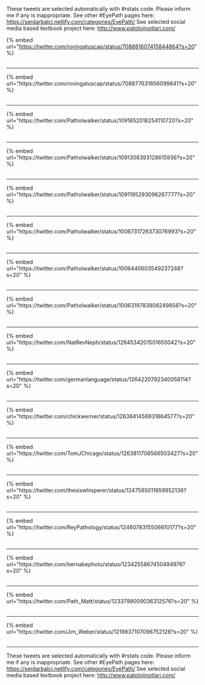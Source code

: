 

These tweets are selected automatically with #rstats code. Please inform me if any is inappropriate.
See other #EyePath pages here: https://serdarbalci.netlify.com/categories/EyePath/ 
See selected social media based textbook project here: http://www.patolojinotlari.com/

{% embed url="https://twitter.com/rovingatuscap/status/708881607415844864?s=20" %}<br>
<br>
<hr>
{% embed url="https://twitter.com/rovingatuscap/status/708877631656099841?s=20" %}<br>
<br>
<hr>
{% embed url="https://twitter.com/Patholwalker/status/1091852018254110720?s=20" %}<br>
<br>
<hr>
{% embed url="https://twitter.com/Patholwalker/status/1091308393128615936?s=20" %}<br>
<br>
<hr>
{% embed url="https://twitter.com/Patholwalker/status/1091195293096267777?s=20" %}<br>
<br>
<hr>
{% embed url="https://twitter.com/Patholwalker/status/1006731726373076993?s=20" %}<br>
<br>
<hr>
{% embed url="https://twitter.com/Patholwalker/status/1006440603549237248?s=20" %}<br>
<br>
<hr>
{% embed url="https://twitter.com/Patholwalker/status/1006319783808249856?s=20" %}<br>
<br>
<hr>
{% embed url="https://twitter.com/NatRevNeph/status/1264534201501655042?s=20" %}<br>
<br>
<hr>
{% embed url="https://twitter.com/germanlanguage/status/1264220792340058114?s=20" %}<br>
<br>
<hr>
{% embed url="https://twitter.com/chickwerner/status/1263841456931864577?s=20" %}<br>
<br>
<hr>
{% embed url="https://twitter.com/TomJChicago/status/1263811708566503427?s=20" %}<br>
<br>
<hr>
{% embed url="https://twitter.com/thesiswhisperer/status/1247585011659952136?s=20" %}<br>
<br>
<hr>
{% embed url="https://twitter.com/ReyPathology/status/1246078315506610177?s=20" %}<br>
<br>
<hr>
{% embed url="https://twitter.com/bernabephoto/status/1234255867450494976?s=20" %}<br>
<br>
<hr>
{% embed url="https://twitter.com/Path_Matt/status/1233799009036312576?s=20" %}<br>
<br>
<hr>
{% embed url="https://twitter.com/Jim_Weber/status/1219837107096752128?s=20" %}<br>
<br>
<hr>


These tweets are selected automatically with #rstats code. Please inform me if any is inappropriate.
See other #EyePath pages here: https://serdarbalci.netlify.com/categories/EyePath/ 
See selected social media based textbook project here: http://www.patolojinotlari.com/
